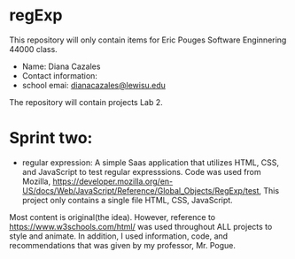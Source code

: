 # regExp

This repository will only contain items for Eric Pouges Software Enginnering 44000 class. 

- Name: Diana Cazales
- Contact information: 
- school emai: dianacazales@lewisu.edu


The repository will contain projects Lab 2. 
# Sprint two:
  - regular expression: A simple Saas application that utilizes HTML, CSS, and JavaScript to test regular expresssions. Code was used from Mozilla, https://developer.mozilla.org/en-US/docs/Web/JavaScript/Reference/Global_Objects/RegExp/test,  This project only contains a single file HTML, CSS, JavaScript.

Most content is original(the idea). However, reference to https://www.w3schools.com/html/ was used throughout ALL projects to style and animate. In addition, I used information, code, and recommendations that was given by my professor, Mr. Pogue.
